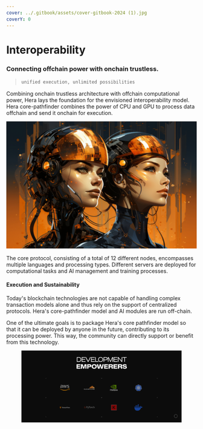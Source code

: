 ```yaml
---
cover: ../.gitbook/assets/cover-gitbook-2024 (1).jpg
coverY: 0
---
```


# Interoperability

### Connecting offchain power with onchain trustless.

> ```html
> unified execution, unlimited possibilities
> ```

Combining onchain trustless architecture with offchain computational power, Hera lays the foundation for the envisioned interoperability model. Hera core-pathfinder combines the power of CPU and GPU to process data offchain and send it onchain for execution.

![](../.gitbook/assets/landing.jpg)

The core protocol, consisting of a total of 12 different nodes, encompasses multiple languages and processing types. Different servers are deployed for computational tasks and AI management and training processes.



#### Execution and Sustainability

Today's blockchain technologies are not capable of handling complex transaction models alone and thus rely on the support of centralized protocols. Hera's core-pathfinder model and AI modules are run off-chain.

One of the ultimate goals is to package Hera's core pathfinder model so that it can be deployed by anyone in the future, contributing to its processing power. This way, the community can directly support or benefit from this technology.

<figure><img src="../.gitbook/assets/Interoperability-Hera-Finance.png" alt=""><figcaption></figcaption></figure>
